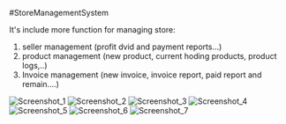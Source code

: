 #StoreManagementSystem

It's include more function for managing store:
1. seller management (profit dvid and payment reports...)
2. product management (new product, current hoding products, product logs,..)
3. Invoice management (new invoice, invoice report, paid report and remain....)

![Screenshot_1](https://user-images.githubusercontent.com/86986628/192793999-fd96395f-bafd-477f-9ef3-3a451e891976.jpg)
![Screenshot_2](https://user-images.githubusercontent.com/86986628/192794004-5b7603ca-fd86-4d44-af74-d21242a616f4.jpg)
![Screenshot_3](https://user-images.githubusercontent.com/86986628/192794022-34fb9c3e-a80c-491f-839d-7faa98dc19a2.jpg)
![Screenshot_4](https://user-images.githubusercontent.com/86986628/192794032-a947507e-507b-459e-ae8b-472500efcefb.jpg)
![Screenshot_5](https://user-images.githubusercontent.com/86986628/192794042-fbbdee91-a935-406d-8718-fd5a694a4bf7.jpg)
![Screenshot_6](https://user-images.githubusercontent.com/86986628/192794049-c3da2c48-37a0-4fed-a268-5df734c9ce3c.jpg)
![Screenshot_7](https://user-images.githubusercontent.com/86986628/192794058-7a03e7f7-23a5-4211-9c25-423387d5d8cc.jpg)
